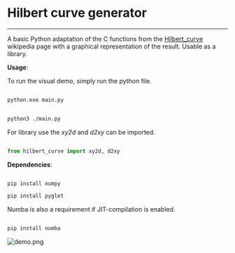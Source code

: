
# Hilbert curve generator

---

A basic Python adaptation of the C functions from the [Hilbert_curve](https://en.wikipedia.org/wiki/Hilbert_curve) wikipedia page with a graphical representation of the result. Usable as a library.

  

**Usage**:

To run the visual demo, simply run the python file.

```cmd

python.exe main.py

```

  

```sh

python3 ./main.py

```

For library use the *xy2d* and *d2xy* can be imported.

```python

from hilbert_curve import xy2d, d2xy

```

  

**Dependencies**:

```sh

pip install numpy

pip install pyglet

```

  

Numba is also a requirement if JIT-compilation is enabled.

```sh

pip install numba

```

![demo.png](https://github.com/DarioSucic/python_projects/tree/master/hilbert_curve/images/demo.png)
